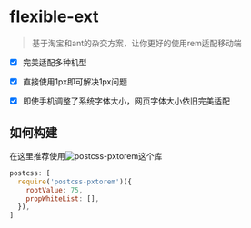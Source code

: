 # flexible-ext

> 基于淘宝和ant的杂交方案，让你更好的使用rem适配移动端

- [x] 完美适配多种机型
- [x] 直接使用1px即可解决1px问题
- [x] 即使手机调整了系统字体大小，网页字体大小依旧完美适配


## 如何构建

在这里推荐使用![postcss-pxtorem](https://github.com/cuth/postcss-pxtorem)这个库

```javascript
postcss: [
  require('postcss-pxtorem')({
    rootValue: 75,
    propWhiteList: [],
  }),
]
```
